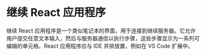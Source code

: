 # 继续 React 应用程序

继续 React 应用程序是一个类似笔记本的界面，用于连接到继续服务器。它允许用户提交任意文本输入，然后与服务器通信以执行步骤，这些步骤显示为一系列可编辑的单元格。React 应用程序应与 IDE 并排放置，例如在 VS Code 扩展中。
